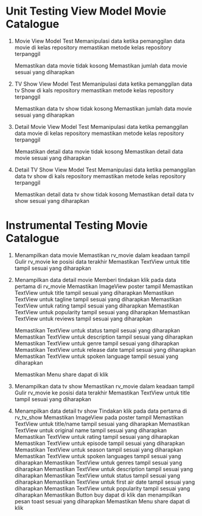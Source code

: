 
# Unit Testing View Model Movie Catalogue

1. Movie View Model Test
    Memanipulasi data ketika pemanggilan data movie di kelas repository
    memastikan metode kelas repository terpanggil
    
    Memastikan data movie tidak kosong
    Memastikan jumlah data movie sesuai yang diharapkan

2. TV Show View Model Test
    Memanipulasi data ketika pemanggilan data tv Show di kals repository
    memastikan metode kelas repository terpanggil
    
    Memastikan data tv show tidak kosong
    Memastikan jumlah data movie sesuai yang diharapkan

3. Detail Movie View Model Test
    Memanipulasi data ketika pemanggilan data movie di kelas repository
    memastikan metode kelas repository terpanggil
    
    Memastikan detail data movie tidak kosong
    Memastikan detail data movie sesuai yang diharapkan

4. Detail TV Show View Model Test
    Memanipulasi data ketika pemanggilan data tv show di kals repository
    memastikan metode kelas repository terpanggil
    
    Memastikan detail data tv show tidak kosong
    Memastikan detail data tv show sesuai yang diharapkan

# Instrumental Testing Movie Catalogue

1. Menampilkan data movie
    Memastikan rv_movie dalam keadaan tampil
    Gulir rv_movie ke posisi data terakhir
    Memastikan TextView untuk title tampil sesuai yang diharapkan

2. Menampilkan data detail movie
    Memberi tindakan klik pada data pertama di rv_movie
    Memastikan ImageView poster tampil
    Memastikan TextView untuk title tampil sesuai yang diharapkan
    Memastikan TextView untuk tagline tampil sesuai yang diharapkan
    Memastikan TextView untuk rating tampil sesuai yang diharapkan
    Memastikan TextView untuk popularity tampil sesuai yang diharapkan
    Memastikan TextView untuk reviews tampil sesuai yang diharapkan
    
    Memastikan TextView untuk status tampil sesuai yang diharapkan
    Memastikan TextView untuk description tampil sesuai yang diharapkan
    Memastikan TextView untuk genre tampil sesuai yang diharapkan
    Memastikan TextView untuk release date tampil sesuai yang diharapkan
    Memastikan TextView untuk spoken language tampil sesuai yang diharapkan
    
    Memastikan Menu share dapat di klik

3. Menampilkan data tv show
    Memastikan rv_movie dalam keadaan tampil
    Gulir rv_movie ke posisi data terakhir
    Memastikan TextView untuk title tampil sesuai yang diharapkan
    
4. Menampilkan data detail tv show
    Tindakan klik pada data pertama di rv_tv_show
    Memastikan ImageView pada poster tampil
    Memastikan TextView untuk title/name tampil sesuai yang diharapkan
    Memastikan TextView untuk original name tampil sesuai yang diharapkan
    Memastikan TextView untuk rating tampil sesuai yang diharapkan
    Memastikan TextView untuk episode tampil sesuai yang diharapkan
    Memastikan TextView untuk season tampil sesuai yang diharapkan
    Memastikan TextView untuk spoken languages tampil sesuai yang diharapkan
    Memastikan TextView untuk genres tampil sesuai yang diharapkan
    Memastikan TextView untuk description tampil sesuai yang diharapkan
    Memastikan TextView untuk status tampil sesuai yang diharapkan
    Memastikan TextView untuk first air date tampil sesuai yang diharapkan
    Memastikan TextView untuk popularity tampil sesuai yang diharapkan
    Memastikan Button buy dapat di klik dan menampilkan pesan toast sesuai yang diharapkan
    Memastikan Menu share dapat di klik


